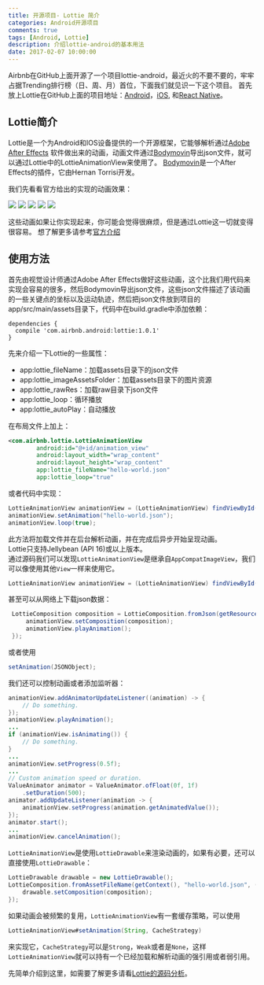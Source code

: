 ```yaml
---
title: 开源项目- Lottie 简介
categories: Android开源项目
comments: true
tags: [Android, Lottie]
description: 介绍lottie-android的基本用法
date: 2017-02-07 10:00:00
---
```

Airbnb在GitHub上面开源了一个项目lottie-android，最近火的不要不要的，牢牢占据Trending排行榜（日、周、月）首位，下面我们就见识一下这个项目。
首先放上Lottie在GitHub上面的项目地址：[Android](https://github.com/airbnb/lottie-android)，[iOS](https://github.com/airbnb/lottie-ios), 和[React Native](https://github.com/airbnb/lottie-react-native)。
<!-- more -->
## Lottie简介
Lottie是一个为Android和IOS设备提供的一个开源框架，它能够解析通过[Adobe After Effects](http://www.adobe.com/products/aftereffects.html) 软件做出来的动画，动画文件通过[Bodymovin](https://github.com/bodymovin/bodymovin)导出json文件，就可以通过Lottie中的LottieAnimationView来使用了。
[Bodymovin](https://github.com/bodymovin/bodymovin)是一个After Effects的插件，它由Hernan Torrisi开发。

我们先看看官方给出的实现的动画效果：

<img src="https://raw.githubusercontent.com/airbnb/lottie-android/master/gifs/Example1.gif"/>

<img src="https://raw.githubusercontent.com/airbnb/lottie-android/master/gifs/Example2.gif"/>

<img src="https://raw.githubusercontent.com/airbnb/lottie-android/master/gifs/Example3.gif"/>

<img src="https://raw.githubusercontent.com/airbnb/lottie-android/master/gifs/Community 2_3.gif"/>

<img src="https://raw.githubusercontent.com/airbnb/lottie-android/master/gifs/Example4.gif"/>

这些动画如果让你实现起来，你可能会觉得很麻烦，但是通过Lottie这一切就变得很容易。
想了解更多请参考[官方介绍](http://airbnb.design/introducing-lottie/)

## 使用方法
首先由视觉设计师通过Adobe After Effects做好这些动画，这个比我们用代码来实现会容易的很多，然后Bodymovin导出json文件，这些json文件描述了该动画的一些关键点的坐标以及运动轨迹，然后把json文件放到项目的app/src/main/assets目录下，代码中在build.gradle中添加依赖：     

```
dependencies {
  compile 'com.airbnb.android:lottie:1.0.1'
}
```

先来介绍一下Lottie的一些属性：     

 - app:lottie_fileName：加载assets目录下的json文件
 - app:lottie_imageAssetsFolder：加载assets目录下的图片资源
 - app:lottie_rawRes：加载raw目录下json文件
 - app:lottie_loop：循环播放
 - app:lottie_autoPlay：自动播放

在布局文件上加上：     

```xml
<com.airbnb.lottie.LottieAnimationView
        android:id="@+id/animation_view"
        android:layout_width="wrap_content"
        android:layout_height="wrap_content"
        app:lottie_fileName="hello-world.json"
        app:lottie_loop="true"
```

或者代码中实现：     

```java
LottieAnimationView animationView = (LottieAnimationView) findViewById(R.id.animation_view);
animationView.setAnimation("hello-world.json");
animationView.loop(true);
```

此方法将加载文件并在后台解析动画，并在完成后异步开始呈现动画。     
Lottie只支持Jellybean (API 16)或以上版本。     
通过源码我们可以发现`LottieAnimationView`是继承自`AppCompatImageView`，我们可以像使用其他`View`一样来使用它。     

```java
LottieAnimationView animationView = (LottieAnimationView) findViewById(R.id.animation_view);
```

甚至可以从网络上下载json数据：     

```java
 LottieComposition composition = LottieComposition.fromJson(getResources(), jsonObject, (composition) -> {
     animationView.setComposition(composition);
     animationView.playAnimation();
 });
```
或者使用     

```java
setAnimation(JSONObject);
```

我们还可以控制动画或者添加监听器：     

```java
animationView.addAnimatorUpdateListener((animation) -> {
    // Do something.
});
animationView.playAnimation();
...
if (animationView.isAnimating()) {
    // Do something.
}
...
animationView.setProgress(0.5f);
...
// Custom animation speed or duration.
ValueAnimator animator = ValueAnimator.ofFloat(0f, 1f)
    .setDuration(500);
animator.addUpdateListener(animation -> {
    animationView.setProgress(animation.getAnimatedValue());
});
animator.start();
...
animationView.cancelAnimation();
```

`LottieAnimationView`是使用`LottieDrawable`来渲染动画的，如果有必要，还可以直接使用`LottieDrawable`：     

```java
LottieDrawable drawable = new LottieDrawable();
LottieComposition.fromAssetFileName(getContext(), "hello-world.json", (composition) -> {
    drawable.setComposition(composition);
});
```

如果动画会被频繁的复用，`LottieAnimationView`有一套缓存策略，可以使用     

```java
LottieAnimationView#setAnimation(String, CacheStrategy)
```

来实现它，`CacheStrategy`可以是`Strong`，`Weak`或者是`None`，这样`LottieAnimationView`就可以持有一个已经加载和解析动画的强引用或者弱引用。     

先简单介绍到这里，如需要了解更多请看[Lottie的源码分析](http://www.heqiangfly.com/2017/02/07/open-source-lottie-android-source-code-analysis/)。     

